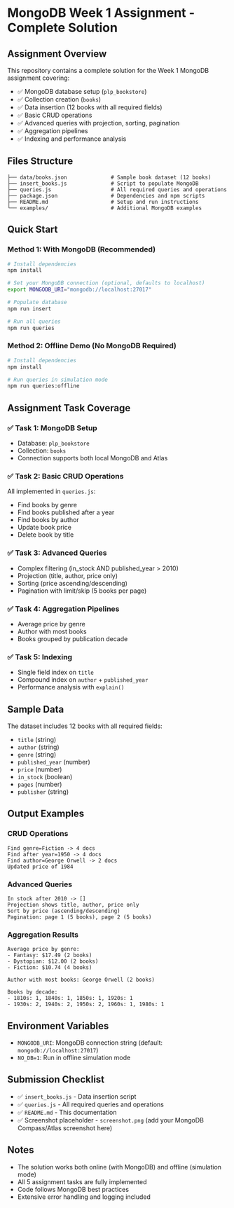 # MongoDB Week 1 Assignment - Complete Solution

## Assignment Overview

This repository contains a complete solution for the Week 1 MongoDB assignment covering:

- ✅ MongoDB database setup (`plp_bookstore`)
- ✅ Collection creation (`books`)
- ✅ Data insertion (12 books with all required fields)
- ✅ Basic CRUD operations
- ✅ Advanced queries with projection, sorting, pagination
- ✅ Aggregation pipelines
- ✅ Indexing and performance analysis

## Files Structure

```
├── data/books.json              # Sample book dataset (12 books)
├── insert_books.js              # Script to populate MongoDB
├── queries.js                   # All required queries and operations
├── package.json                 # Dependencies and npm scripts
├── README.md                    # Setup and run instructions
└── examples/                    # Additional MongoDB examples
```

## Quick Start

### Method 1: With MongoDB (Recommended)

```bash
# Install dependencies
npm install

# Set your MongoDB connection (optional, defaults to localhost)
export MONGODB_URI="mongodb://localhost:27017"

# Populate database
npm run insert

# Run all queries
npm run queries
```

### Method 2: Offline Demo (No MongoDB Required)

```bash
# Install dependencies
npm install

# Run queries in simulation mode
npm run queries:offline
```

## Assignment Task Coverage

### ✅ Task 1: MongoDB Setup

- Database: `plp_bookstore`
- Collection: `books`
- Connection supports both local MongoDB and Atlas

### ✅ Task 2: Basic CRUD Operations

All implemented in `queries.js`:

- Find books by genre
- Find books published after a year
- Find books by author
- Update book price
- Delete book by title

### ✅ Task 3: Advanced Queries

- Complex filtering (in_stock AND published_year > 2010)
- Projection (title, author, price only)
- Sorting (price ascending/descending)
- Pagination with limit/skip (5 books per page)

### ✅ Task 4: Aggregation Pipelines

- Average price by genre
- Author with most books
- Books grouped by publication decade

### ✅ Task 5: Indexing

- Single field index on `title`
- Compound index on `author` + `published_year`
- Performance analysis with `explain()`

## Sample Data

The dataset includes 12 books with all required fields:

- `title` (string)
- `author` (string)
- `genre` (string)
- `published_year` (number)
- `price` (number)
- `in_stock` (boolean)
- `pages` (number)
- `publisher` (string)

## Output Examples

### CRUD Operations

```
Find genre=Fiction -> 4 docs
Find after year=1950 -> 4 docs
Find author=George Orwell -> 2 docs
Updated price of 1984
```

### Advanced Queries

```
In stock after 2010 -> []
Projection shows title, author, price only
Sort by price (ascending/descending)
Pagination: page 1 (5 books), page 2 (5 books)
```

### Aggregation Results

```
Average price by genre:
- Fantasy: $17.49 (2 books)
- Dystopian: $12.00 (2 books)
- Fiction: $10.74 (4 books)

Author with most books: George Orwell (2 books)

Books by decade:
- 1810s: 1, 1840s: 1, 1850s: 1, 1920s: 1
- 1930s: 2, 1940s: 2, 1950s: 2, 1960s: 1, 1980s: 1
```

## Environment Variables

- `MONGODB_URI`: MongoDB connection string (default: `mongodb://localhost:27017`)
- `NO_DB=1`: Run in offline simulation mode

## Submission Checklist

- ✅ `insert_books.js` - Data insertion script
- ✅ `queries.js` - All required queries and operations
- ✅ `README.md` - This documentation
- ✅ Screenshot placeholder - `screenshot.png` (add your MongoDB Compass/Atlas screenshot here)

## Notes

- The solution works both online (with MongoDB) and offline (simulation mode)
- All 5 assignment tasks are fully implemented
- Code follows MongoDB best practices
- Extensive error handling and logging included
